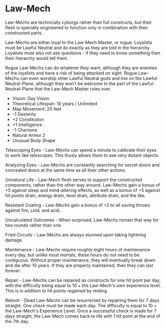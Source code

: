 # Law-Mech

Law-Mechs are technically cyborgs rather than full constructs, but their flesh is specially engineered to function only in combination with their constructed parts.

Law-Mechs are either loyal to the Law-Mech Master, or rogue. Loyalists must be Lawful Neutral and do exactly as they are told in the hierarchy. Loyalists must also not ask questions - if they need to know something then their hierarchy would tell them.

Rogue Law-Mechs can do whatever they want, although they are enemies of the loyalists and have a risk of being attacked on sight. Rogue Law-Mechs can even worship other Lawful Neutral gods and live on the Lawful-Neutral-Plane, although they won't be welcome to the part of the Lawful-Neutral-Plane that the Law-Mech Master rules over.

- Vision: Day Vision
- Theoretical Lifespan: 10 years / Unlimited
- Map Movement: 20 feet
- -1 Dexterity
- +2 Constitution
- +1 Intelligence
- -1 Charisma
- Natural Armor 2
- Unusual Body Shape

Telescoping Eyes - Law-Mechs can spend a minute to calibrate their eyes to work like telescopes. This thusly allows them to see very distant objects.

Analyzing Eyes - Law-Mechs are constantly searching for secret doors and concealed doors at the same time as all their other actions.

Unnatural Life - Law-Mech flesh serves to support the constructed components, rather than the other way around. Law-Mechs gain a bonus of +5 against sleep and mind-altering effects, as well as a bonus of +5 against hit points drain, energy drain, level drain, attribute drain, and the like.

Resistant Coating - Law-Mechs gain a bonus of +2 to all saving throws against fire, cold, and acid.

Uncalculated Outcomes - When surprised, Law-Mechs remain that way for two rounds rather than one.

Fried Circuits - Law-Mechs are always stunned upon taking lightning damage.

Maintenance - Law-Mechs require roughly eight hours of maintenance every day, but unlike most mortals, these hours do not need to be contiguous. Without proper maintenance, they will eventually break down and die after 10 years. If they are properly maintained, then they can last forever.

Repair - Law-Mechs can be repaired as constructs for one hit point per day, with the difficulty being equal to 10 + the Law-Mech's own experience level. This is in addition to hit points regained by resting.

Reboot - Dead Law-Mechs can be resurrected by repairing them for 7 days straight. One check must be made each day. The difficulty is equal to 10 + the Law-Mech's Experience Level. Once a successful check is made for 7 days straight, the Law-Mech comes back to life with 1 hit point at the end of the 7th day.